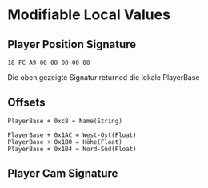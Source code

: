 # Modifiable Local Values

## Player Position Signature

````
18 FC A9 00 00 00 00 00
````

Die oben gezeigte Signatur returned die lokale PlayerBase

## Offsets

````
PlayerBase + 0xc8 = Name(String)

PlayerBase + 0x1AC = West-Ost(Float)
PlayerBase + 0x1B0 = Höhe(Float)
PlayerBase + 0x1B4 = Nord-Süd(Float)
````
## Player Cam Signature

